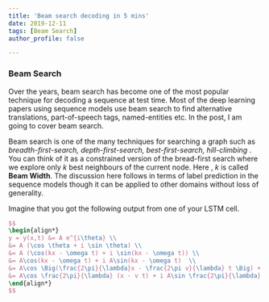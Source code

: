 ```yaml
---
title: 'Beam search decoding in 5 mins'
date: 2019-12-11
tags: [Beam Search]
author_profile: false

---
```

### Beam Search

Over the years, beam search has become one of the most popular technique for decoding a sequence at test time. Most of the deep learning papers using sequence models use beam search to find alternative translations, part-of-speech tags, named-entities etc. In the post, I am going to cover beam search. 

Beam search is one of the many techniques for searching a graph such as *breadth-first-search, depth-first-search, best-first-search, hill-climbing* . You can think of it as a constrained version of the bread-first search where we explore only *k* best neighbours of the current node. Here , *k* is called **Beam Width**. The discussion here follows in terms of label prediction in the sequence models though it can be applied to other domains without loss of generality.

Imagine that you got the following output from one of your LSTM cell.

```latex
$$
\begin{align*}
y = y(x,t) &= A e^{i\theta} \\
&= A (\cos \theta + i \sin \theta) \\
&= A (\cos(kx - \omega t) + i \sin(kx - \omega t)) \\
&= A\cos(kx - \omega t) + i A\sin(kx - \omega t)  \\
&= A\cos \Big(\frac{2\pi}{\lambda}x - \frac{2\pi v}{\lambda} t \Big) + i A\sin \Big(\frac{2\pi}{\lambda}x - \frac{2\pi v}{\lambda} t \Big)  \\
&= A\cos \frac{2\pi}{\lambda} (x - v t) + i A\sin \frac{2\pi}{\lambda} (x - v t)
\end{align*}
$$
```





